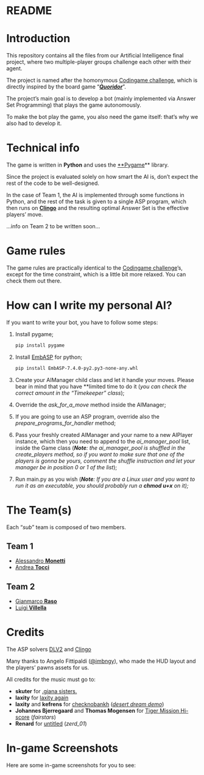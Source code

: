 # README

# Introduction

This repository contains all the files from our Artificial Intelligence final project, where two multiple-player groups challenge each other with their agent.

The project is named after the homonymous [Codingame challenge](https://www.notion.so/Readme-48f58f9165464fe8b9a83cf53fb059a1), which is directly inspired by the board game “*[**Quoridor**](https://it.wikipedia.org/wiki/Quoridor)*”. 

The project’s main goal is to develop a bot (mainly implemented via Answer Set Programming) that plays the game autonomously.

To make the bot play the game, you also need the game itself: that’s why we also had to develop it.

# Technical info

The game is written in **Python** and uses the [**Pygame](https://www.pygame.org/)** library.

Since the project is evaluated solely on how smart the AI is, don’t expect the rest of the code to be well-designed. 

In the case of Team 1, the AI is implemented through some functions in Python, and the rest of the task is given to a single ASP program, which then runs on [**Clingo**](https://potassco.org/clingo/) and the resulting optimal Answer Set is the effective players’ move.

…info on Team 2 to be written soon…

# Game rules

The game rules are practically identical to the [Codingame challenge](https://www.notion.so/Readme-48f58f9165464fe8b9a83cf53fb059a1)’s, except for the time constraint, which is a little bit more relaxed. You can check them out there.

# How can I write my personal AI?

If you want to write your bot, you have to follow some steps:

1. Install pygame;
    
    ```bash
    pip install pygame
    ```
    
2. Install [EmbASP](https://github.com/DeMaCS-UNICAL/EmbASP/releases/download/7.4.0/EmbASP-7.4.0-py2.py3-none-any.whl) for python;
    
    ```bash
    pip install EmbASP-7.4.0-py2.py3-none-any.whl
    ```
    
3. Create your AIManager child class and let it handle your moves. Please bear in mind that you have **limited time to do it (*you can check the correct amount in the “Timekeeper” class*);
4. Override the *ask_for_a_move* method inside the AIManager;
5. If you are going to use an ASP program, override also the *prepare_programs_for_handler* method;
6. Pass your freshly created AIManager and your name to a new AIPlayer instance, which then you need to append to the *ai_manager_pool* list, inside the Game class (***Note**: the ai_manager_pool is shuffled in the create_players method, so if you want to make sure that one of the players is gonna be yours, comment the shuffle instruction and let your manager be in position 0 or 1 of the list*);
7. Run main.py as you wish (***Note**: If you are a Linux user and you want to run it as an executable, you should probably run a **chmod u+x** on it);*

# The Team(s)

Each “*sub*” team is composed of two members.

## Team 1

- [Alessandro **Monetti**](https://github.com/ilveron)
- [Andrea **Tocci**](https://github.com/AndreaYpmY)

## Team 2

- [Gianmarco **Raso**](https://github.com/Giarco)
- [Luigi **Villella**](https://github.com/GiVill)

# Credits

The ASP solvers [DLV2](https://dlv.demacs.unical.it/home) and [Clingo](https://potassco.org/clingo/)

Many thanks to Angelo Fittipaldi ([@imbngy](https://github.com/imbngy)), who made the HUD layout and the players’ pawns assets for us.

All credits for the music must go to:

- **skuter** for [.giana sisters.](https://modarchive.org/index.php?request=view_by_moduleid&query=57367)
- **laxity** for [laxity again](https://modarchive.org/index.php?request=view_by_moduleid&query=85532)
- **************laxity************** and ****************kefrens**************** for [checknobankh](https://demozoo.org/music/67817/) (*[desert dream demo](https://youtu.be/jziQBWQxvok?t=274)*)
- **Johannes Bjerregaard** and **Thomas Mogensen** for [Tiger Mission Hi-score](https://modarchive.org/index.php?request=view_by_moduleid&query=141569) (*fairstars*)
- **Renard** for [untitled](https://modarchive.org/index.php?request=view_by_moduleid&query=179148) (*zerd_01*)

# In-game Screenshots

Here are some in-game screenshots for you to see:

